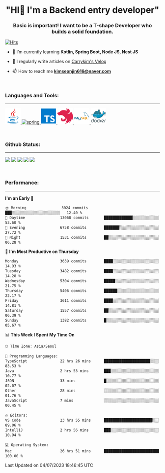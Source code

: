 <h1 align="center">"HI👋 I'm a Backend entry developer" </h1>
<h3 align="center">Basic is important! I want to be a T-shape Developer who builds a solid foundation.</h3>

[![Hits](https://hits.seeyoufarm.com/api/count/incr/badge.svg?url=https%3A%2F%2Fgithub.com%2Fgimseonjin&count_bg=%2318BFE5&title_bg=%23555555&icon=ko-fi.svg&icon_color=%23E7E7E7&title=hits&edge_flat=false)](https://hits.seeyoufarm.com)

- 🌱 I’m currently learning **Kotlin, Spring Boot, Node JS, Nest JS**

- 📝 I regularly write articles on [Carrykim's Velog](https://velog.io/@carrykim)

- 📫 How to reach me **kimseonjin616@naver.com**

<br/>

<h3 align="left">Languages and Tools:</h3>

***

<p align="left"> 
 <a href="https://www.java.com" target="_blank" rel="noreferrer"> <img src="https://raw.githubusercontent.com/devicons/devicon/master/icons/java/java-original.svg" alt="java" width="10%" height="10%"/> </a>
 <a href="https://spring.io/" target="_blank" rel="noreferrer"> <img src="https://www.vectorlogo.zone/logos/springio/springio-icon.svg" alt="spring" width="10%" height="10%"/> </a>
  <a href="https://www.typescriptlang.org/" target="_blank" rel="noreferrer"> <img src="https://raw.githubusercontent.com/devicons/devicon/master/icons/typescript/typescript-original.svg" alt="typescript" width="10%" height="10%"/> </a>
<a href="https://nestjs.com/" target="_blank" rel="noreferrer"> <img src="https://raw.githubusercontent.com/devicons/devicon/master/icons/nestjs/nestjs-plain.svg" alt="nestjs" width="10%" height="10%"/> </a> 
<a href="https://www.mysql.com/" target="_blank" rel="noreferrer"> <img src="https://raw.githubusercontent.com/devicons/devicon/master/icons/mysql/mysql-original-wordmark.svg" alt="mysql" width="10%" height="10%"/>  </a>
 <a href="https://www.docker.com/" target="_blank" rel="noreferrer"> <img src="https://raw.githubusercontent.com/devicons/devicon/master/icons/docker/docker-original-wordmark.svg" alt="docker" width="10%" height="10%"/> </a>
 </p>
</p>

<br/>

<h3 align="left">Github Status:</h3>

***

![](http://github-profile-summary-cards.vercel.app/api/cards/profile-details?username=gimseonjin&theme=nord_bright)
![](http://github-profile-summary-cards.vercel.app/api/cards/repos-per-language?username=gimseonjin&theme=nord_bright)
![](http://github-profile-summary-cards.vercel.app/api/cards/most-commit-language?username=gimseonjin&theme=nord_bright)
![](http://github-profile-summary-cards.vercel.app/api/cards/stats?username=gimseonjin&theme=nord_bright)
![](http://github-profile-summary-cards.vercel.app/api/cards/productive-time?username=gimseonjin&theme=nord_bright&utcOffset=8)


<br/>

<h3 align="left">Performance:</h3>

***

<!--START_SECTION:waka-->
**I'm an Early 🐤** 

```text
🌞 Morning                3024 commits        ███░░░░░░░░░░░░░░░░░░░░░░   12.40 % 
🌆 Daytime                13068 commits       █████████████░░░░░░░░░░░░   53.60 % 
🌃 Evening                6758 commits        ███████░░░░░░░░░░░░░░░░░░   27.72 % 
🌙 Night                  1531 commits        ██░░░░░░░░░░░░░░░░░░░░░░░   06.28 % 
```
📅 **I'm Most Productive on Thursday** 

```text
Monday                   3639 commits        ████░░░░░░░░░░░░░░░░░░░░░   14.93 % 
Tuesday                  3482 commits        ████░░░░░░░░░░░░░░░░░░░░░   14.28 % 
Wednesday                5304 commits        █████░░░░░░░░░░░░░░░░░░░░   21.75 % 
Thursday                 5406 commits        ██████░░░░░░░░░░░░░░░░░░░   22.17 % 
Friday                   3611 commits        ████░░░░░░░░░░░░░░░░░░░░░   14.81 % 
Saturday                 1557 commits        ██░░░░░░░░░░░░░░░░░░░░░░░   06.39 % 
Sunday                   1382 commits        █░░░░░░░░░░░░░░░░░░░░░░░░   05.67 % 
```


📊 **This Week I Spent My Time On** 

```text
🕑︎ Time Zone: Asia/Seoul

💬 Programming Languages: 
TypeScript               22 hrs 26 mins      █████████████████████░░░░   83.53 % 
Java                     2 hrs 53 mins       ███░░░░░░░░░░░░░░░░░░░░░░   10.77 % 
JSON                     33 mins             █░░░░░░░░░░░░░░░░░░░░░░░░   02.07 % 
Other                    28 mins             ░░░░░░░░░░░░░░░░░░░░░░░░░   01.76 % 
JavaScript               7 mins              ░░░░░░░░░░░░░░░░░░░░░░░░░   00.45 % 

🔥 Editors: 
VS Code                  23 hrs 55 mins      ██████████████████████░░░   89.06 % 
IntelliJ                 2 hrs 56 mins       ███░░░░░░░░░░░░░░░░░░░░░░   10.94 % 

💻 Operating System: 
Mac                      26 hrs 51 mins      █████████████████████████   100.00 % 
```


 Last Updated on 04/07/2023 18:46:45 UTC
<!--END_SECTION:waka-->

<div align="center">
  
